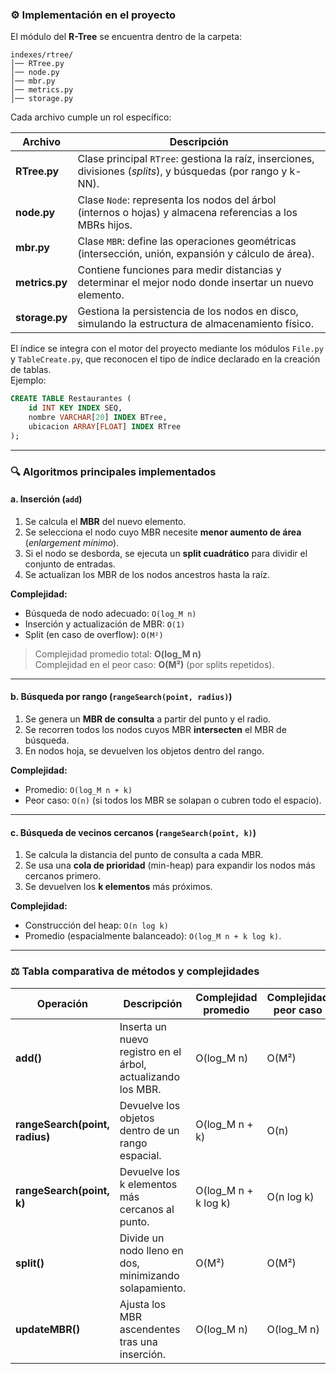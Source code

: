 ### ⚙️ Implementación en el proyecto
El módulo del **R-Tree** se encuentra dentro de la carpeta:

```
indexes/rtree/
│── RTree.py
│── node.py
│── mbr.py
│── metrics.py
│── storage.py
```

Cada archivo cumple un rol específico:

| Archivo | Descripción |
|----------|-------------|
| **RTree.py** | Clase principal `RTree`: gestiona la raíz, inserciones, divisiones (*splits*), y búsquedas (por rango y k-NN). |
| **node.py** | Clase `Node`: representa los nodos del árbol (internos o hojas) y almacena referencias a los MBRs hijos. |
| **mbr.py** | Clase `MBR`: define las operaciones geométricas (intersección, unión, expansión y cálculo de área). |
| **metrics.py** | Contiene funciones para medir distancias y determinar el mejor nodo donde insertar un nuevo elemento. |
| **storage.py** | Gestiona la persistencia de los nodos en disco, simulando la estructura de almacenamiento físico. |

El índice se integra con el motor del proyecto mediante los módulos `File.py` y `TableCreate.py`, que reconocen el tipo de índice declarado en la creación de tablas.  
Ejemplo:

```sql
CREATE TABLE Restaurantes (
    id INT KEY INDEX SEQ,
    nombre VARCHAR[20] INDEX BTree,
    ubicacion ARRAY[FLOAT] INDEX RTree
);
```

---

### 🔍 Algoritmos principales implementados 

#### a. Inserción (`add`)
1. Se calcula el **MBR** del nuevo elemento.  
2. Se selecciona el nodo cuyo MBR necesite **menor aumento de área** (*enlargement mínimo*).  
3. Si el nodo se desborda, se ejecuta un **split cuadrático** para dividir el conjunto de entradas.  
4. Se actualizan los MBR de los nodos ancestros hasta la raíz.

**Complejidad:**  
- Búsqueda de nodo adecuado: `O(log_M n)`  
- Inserción y actualización de MBR: `O(1)`  
- Split (en caso de overflow): `O(M²)`  
> Complejidad promedio total: **O(log_M n)**  
> Complejidad en el peor caso: **O(M²)** (por splits repetidos).

---

#### b. Búsqueda por rango (`rangeSearch(point, radius)`)
1. Se genera un **MBR de consulta** a partir del punto y el radio.  
2. Se recorren todos los nodos cuyos MBR **intersecten** el MBR de búsqueda.  
3. En nodos hoja, se devuelven los objetos dentro del rango.

**Complejidad:**  
- Promedio: `O(log_M n + k)`  
- Peor caso: `O(n)` (si todos los MBR se solapan o cubren todo el espacio).

---

#### c. Búsqueda de vecinos cercanos (`rangeSearch(point, k)`)
1. Se calcula la distancia del punto de consulta a cada MBR.  
2. Se usa una **cola de prioridad** (min-heap) para expandir los nodos más cercanos primero.  
3. Se devuelven los **k elementos** más próximos.

**Complejidad:**  
- Construcción del heap: `O(n log k)`  
- Promedio (espacialmente balanceado): `O(log_M n + k log k)`.

---

### ⚖️ Tabla comparativa de métodos y complejidades

| Operación | Descripción | Complejidad promedio | Complejidad peor caso |
|------------|--------------|----------------------|-----------------------|
| **add()** | Inserta un nuevo registro en el árbol, actualizando los MBR. | O(log_M n) | O(M²) |
| **rangeSearch(point, radius)** | Devuelve los objetos dentro de un rango espacial. | O(log_M n + k) | O(n) |
| **rangeSearch(point, k)** | Devuelve los k elementos más cercanos al punto. | O(log_M n + k log k) | O(n log k) |
| **split()** | Divide un nodo lleno en dos, minimizando solapamiento. | O(M²) | O(M²) |
| **updateMBR()** | Ajusta los MBR ascendentes tras una inserción. | O(log_M n) | O(log_M n) |

